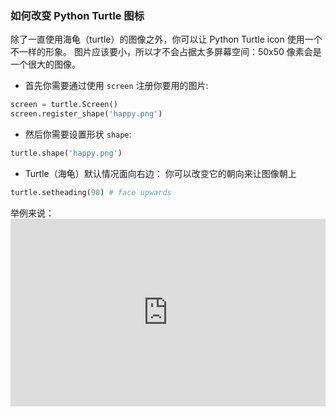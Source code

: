 ### 如何改变 Python Turtle 图标

除了一直使用海龟（turtle）的图像之外，你可以让 Python Turtle icon 使用一个不一样的形象。 图片应该要小，所以才不会占据太多屏幕空间：50x50 像素会是一个很大的图像。

+ 首先你需要通过使用 `screen` 注册你要用的图片:

```python
screen = turtle.Screen()
screen.register_shape('happy.png') 
```

+ 然后你需要设置形状 `shape`:

```python
turtle.shape('happy.png')
```

+ Turtle（海龟）默认情况面向右边： 你可以改变它的朝向来让图像朝上

```python
turtle.setheading(90) # face upwards
```

举例来说： <iframe src="https://trinket.io/embed/python/5f68ef3fd7?start=result" width="100%" height="300" frameborder="0" marginwidth="0" marginheight="0" allowfullscreen mark="crwd-mark"></iframe>